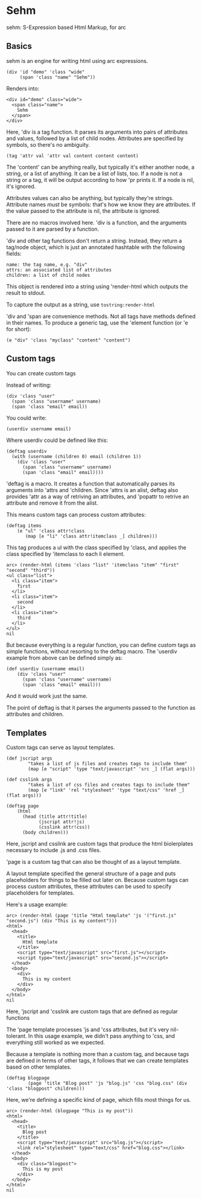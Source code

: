 # Sehm

sehm: S-Expression based Html Markup, for arc

## Basics

sehm is an engine for writing html using arc expressions.

    (div 'id "demo" 'class "wide"
         (span 'class "name" "Sehm"))

Renders into:

    <div id="demo" class="wide">
      <span class="name">
        Sehm
      </span>
    </div>

Here, 'div is a tag function. It parses its arguments into pairs of attributes and values, followed by a list of child nodes. Attributes are specified by symbols, so there's no ambiguity.

    (tag 'attr val 'attr val content content content)

The 'content' can be anything really, but typically it's either another node, a string, or a list of anything. It can be a list of lists, too. If a node is not a string or a tag, it will be output according to how 'pr prints it. If a node is nil, it's ignored.

Attributes values can also be anything, but typically they're strings. Attribute names *must* be symbols: that's how we know they are attributes. If the value passed to the attribute is nil, the attribute is ignored.

There are no macros involved here. 'div is a function, and the arguments passed to it are parsed by a function.

'div and other tag functions don't return a string. Instead, they return a tag/node object, which is just an annotated hashtable with the following fields:

    name: the tag name, e.g. "div"
    attrs: an associated list of attributes
    children: a list of child nodes

This object is rendered into a string using 'render-html which outputs the result to stdout. 

To capture the output as a string, use `tostring:render-html`

'div and 'span are convenience methods. Not all tags have methods defined in their names. To produce a generic tag, use the 'element function (or 'e for short):

    (e "div" 'class "myclass" "content" "content")

## Custom tags

You can create custom tags

Instead of writing:

    (div 'class "user"
      (span 'class "username" username)
      (span 'class "email" email))

You could write:

    (userdiv username email)

Where userdiv could be defined like this:

    (deftag userdiv
      (with (username (children 0) email (children 1))
        (div 'class "user"
          (span 'class "username" username)
          (span 'class "email" email))))

'deftag is a macro. It creates a function that automatically parses its arguments into 'attrs and 'children.
Since 'attrs is an alist, deftag also provides 'attr as a way of retriving an attributes, and 'popattr to retrive an attribute and remove it from the alist.

This means custom tags can process custom attributes:

    (deftag items
        (e "ul" 'class attr!class
           (map [e "li" 'class attr!itemclass _] children)))

This tag produces a ul with the class specified by 'class, and applies the class specified by 'itemclass to each li element.

    arc> (render-html (items 'class "list" 'itemclass "item" "first" "second" "third"))
    <ul class="list">
      <li class="item">
        first
      </li>
      <li class="item">
        second
      </li>
      <li class="item">
        third
      </li>
    </ul>
    nil

But because everything is a regular function, you can define custom tags as simple functions, without resorting to the deftag macro. The 'userdiv example from above can be defined simply as:

    (def userdiv (username email)
        (div 'class "user"
          (span 'class "username" username)
          (span 'class "email" email)))

And it would work just the same.

The point of deftag is that it parses the arguments passed to the function as attributes and children.

## Templates

Custom tags can serve as layout templates. 


    (def jscript args
            "takes a list of js files and creates tags to include them"
            (map [e "script" 'type "text/javascript" 'src _] (flat args)))

    (def csslink args
            "takes a list of css files and creates tags to include them"
            (map [e "link" 'rel "stylesheet" 'type "text/css" 'href _] (flat args)))

    (deftag page
        (html
          (head (title attr!title)
                (jscript attr!js)
                (csslink attr!css))
          (body children)))

Here, jscript and csslink are custom tags that produce the html biolerplates necessary to include .js and .css files.

'page is a custom tag that can also be thought of as a layout template. 

A layout template specified the general structure of a page and puts placeholders for things to be filled out later on. Because custom tags can process custom attributes, these attributes can be used to specify placeholders for templates.

Here's a usage example:

    arc> (render-html (page 'title "Html template" 'js '("first.js" "second.js") (div "This is my content")))
    <html>
      <head>
        <title>
          Html template
        </title>
        <script type="text/javascript" src="first.js"></script>
        <script type="text/javascript" src="second.js"></script>
      </head>
      <body>
        <div>
          This is my content
        </div>
      </body>
    </html>
    nil

Here, 'jscript and 'csslink are custom tags that are defined as regular functions

The 'page template processes 'js and 'css attributes, but it's very nil-tolerant. In this usage example, we didn't pass anything to 'css, and everything still worked as we expected.

Because a template is nothing more than a custom tag, and because tags are defined in terms of other tags, it follows that we can create templates based on other templates.


    (deftag blogpage
            (page 'title "Blog post" 'js "blog.js" 'css "blog.css" (div 'class "blogpost" children)))

Here, we're defining a specific kind of page, which fills most things for us.

    arc> (render-html (blogpage "This is my post"))
    <html>
      <head>
        <title>
          Blog post
        </title>
        <script type="text/javascript" src="blog.js"></script>
        <link rel="stylesheet" type="text/css" href="blog.css"></link>
      </head>
      <body>
        <div class="blogpost">
          This is my post
        </div>
      </body>
    </html>
    nil

